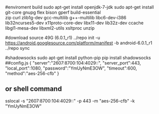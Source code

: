 #enviroment build
sudo apt-get install openjdk-7-jdk
sudo apt-get install git-core gnupg flex bison gperf build-essential \
  zip curl zlib1g-dev gcc-multilib g++-multilib libc6-dev-i386 \
  lib32ncurses5-dev x11proto-core-dev libx11-dev lib32z-dev ccache \
  libgl1-mesa-dev libxml2-utils xsltproc unzip

#download source 49G (6.0.1_r1)
../repo init -u https://android.googlesource.com/platform/manifest -b android-6.0.1_r1
../repo sync


#shadowsocks
sudo apt-get install python-pip
pip install shadowsocks
##config.js
{
"server":"2607:8700:104:4029::",
"server_port":443,
"local_port":1080,
"password":"YmUyNmE3OW",
"timeout":600,
"method":"aes-256-cfb"
}
## or shell command
sslocal -s "2607:8700:104:4029::" -p 443 -m "aes-256-cfb" -k "YmUyNmE3OW"


